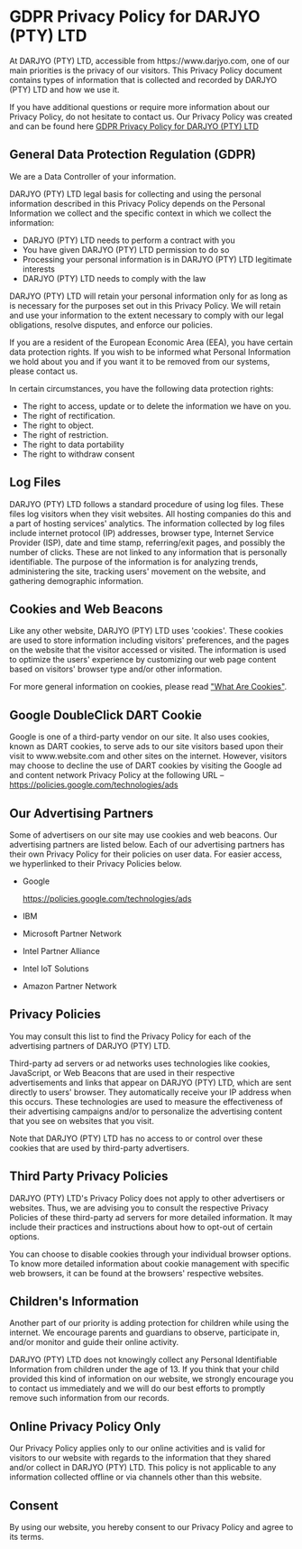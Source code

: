 <h1>GDPR Privacy Policy for DARJYO (PTY) LTD</h1>

<p>At DARJYO (PTY) LTD, accessible from https://www.darjyo.com, one of our main priorities is the privacy of our visitors. This Privacy Policy document contains types of information that is collected and recorded by DARJYO (PTY) LTD and how we use it.</p>

<p>If you have additional questions or require more information about our Privacy Policy, do not hesitate to contact us. Our Privacy Policy was created and can be found here <a href="https://www.gdprprivacynotice.com/live.php?token=7wJsqi5rcarIa4MdNvHsswrTuLmXTgSC">GDPR Privacy Policy for DARJYO (PTY) LTD</a></p>

<h2>General Data Protection Regulation (GDPR)</h2>
<p>We are a Data Controller of your information.</p>

<p>DARJYO (PTY) LTD legal basis for collecting and using the personal information described in this Privacy Policy depends on the Personal Information we collect and the specific context in which we collect the information:</p>
<ul>
    <li>DARJYO (PTY) LTD needs to perform a contract with you</li>
    <li>You have given DARJYO (PTY) LTD permission to do so</li>
    <li>Processing your personal information is in DARJYO (PTY) LTD legitimate interests</li>
    <li>DARJYO (PTY) LTD needs to comply with the law</li>
</ul>
  
<p>DARJYO (PTY) LTD will retain your personal information only for as long as is necessary for the purposes set out in this Privacy Policy. We will retain and use your information to the extent necessary to comply with our legal obligations, resolve disputes, and enforce our policies.</p>

<p>If you are a resident of the European Economic Area (EEA), you have certain data protection rights. If you wish to be informed what Personal Information we hold about you and if you want it to be removed from our systems, please contact us.</p>
<p>In certain circumstances, you have the following data protection rights:</p>
<ul>
    <li>The right to access, update or to delete the information we have on you.</li>
    <li>The right of rectification.</li> 
    <li>The right to object.</li>
    <li>The right of restriction.</li>
    <li>The right to data portability</li>
    <li>The right to withdraw consent</li>
</ul>

<h2>Log Files</h2>

<p>DARJYO (PTY) LTD follows a standard procedure of using log files. These files log visitors when they visit websites. All hosting companies do this and a part of hosting services' analytics. The information collected by log files include internet protocol (IP) addresses, browser type, Internet Service Provider (ISP), date and time stamp, referring/exit pages, and possibly the number of clicks. These are not linked to any information that is personally identifiable. The purpose of the information is for analyzing trends, administering the site, tracking users' movement on the website, and gathering demographic information.</p>

<h2>Cookies and Web Beacons</h2>

<p>Like any other website, DARJYO (PTY) LTD uses 'cookies'. These cookies are used to store information including visitors' preferences, and the pages on the website that the visitor accessed or visited. The information is used to optimize the users' experience by customizing our web page content based on visitors' browser type and/or other information.</p>

<p>For more general information on cookies, please read <a href="https://www.privacypolicyonline.com/what-are-cookies/">"What Are Cookies"</a>.</p>

<h2>Google DoubleClick DART Cookie</h2>

<p>Google is one of a third-party vendor on our site. It also uses cookies, known as DART cookies, to serve ads to our site visitors based upon their visit to www.website.com and other sites on the internet. However, visitors may choose to decline the use of DART cookies by visiting the Google ad and content network Privacy Policy at the following URL – <a href="https://policies.google.com/technologies/ads">https://policies.google.com/technologies/ads</a></p>

<h2>Our Advertising Partners</h2>

<p>Some of advertisers on our site may use cookies and web beacons. Our advertising partners are listed below. Each of our advertising partners has their own Privacy Policy for their policies on user data. For easier access, we hyperlinked to their Privacy Policies below.</p>

<ul>
    <li>
        <p>Google</p>
        <p><a href="https://policies.google.com/technologies/ads">https://policies.google.com/technologies/ads</a></p>
    </li>
    <li>
        <p>IBM</p>
    </li>
    <li>
        <p>Microsoft Partner Network</p>
    </li>
    <li>
        <p>Intel Partner Alliance</p>
    </li>
    <li>
        <p>Intel IoT Solutions</p>
    </li>
    <li>
        <p>Amazon Partner Network</p>
    </li>
</ul>

<h2>Privacy Policies</h2>

<P>You may consult this list to find the Privacy Policy for each of the advertising partners of DARJYO (PTY) LTD.</p>

<p>Third-party ad servers or ad networks uses technologies like cookies, JavaScript, or Web Beacons that are used in their respective advertisements and links that appear on DARJYO (PTY) LTD, which are sent directly to users' browser. They automatically receive your IP address when this occurs. These technologies are used to measure the effectiveness of their advertising campaigns and/or to personalize the advertising content that you see on websites that you visit.</p>

<p>Note that DARJYO (PTY) LTD has no access to or control over these cookies that are used by third-party advertisers.</p>

<h2>Third Party Privacy Policies</h2>

<p>DARJYO (PTY) LTD's Privacy Policy does not apply to other advertisers or websites. Thus, we are advising you to consult the respective Privacy Policies of these third-party ad servers for more detailed information. It may include their practices and instructions about how to opt-out of certain options. </p>

<p>You can choose to disable cookies through your individual browser options. To know more detailed information about cookie management with specific web browsers, it can be found at the browsers' respective websites.</p>

<h2>Children's Information</h2>

<p>Another part of our priority is adding protection for children while using the internet. We encourage parents and guardians to observe, participate in, and/or monitor and guide their online activity.</p>

<p>DARJYO (PTY) LTD does not knowingly collect any Personal Identifiable Information from children under the age of 13. If you think that your child provided this kind of information on our website, we strongly encourage you to contact us immediately and we will do our best efforts to promptly remove such information from our records.</p>

<h2>Online Privacy Policy Only</h2>

<p>Our Privacy Policy applies only to our online activities and is valid for visitors to our website with regards to the information that they shared and/or collect in DARJYO (PTY) LTD. This policy is not applicable to any information collected offline or via channels other than this website.</p>

<h2>Consent</h2>

<p>By using our website, you hereby consent to our Privacy Policy and agree to its terms.</p>
